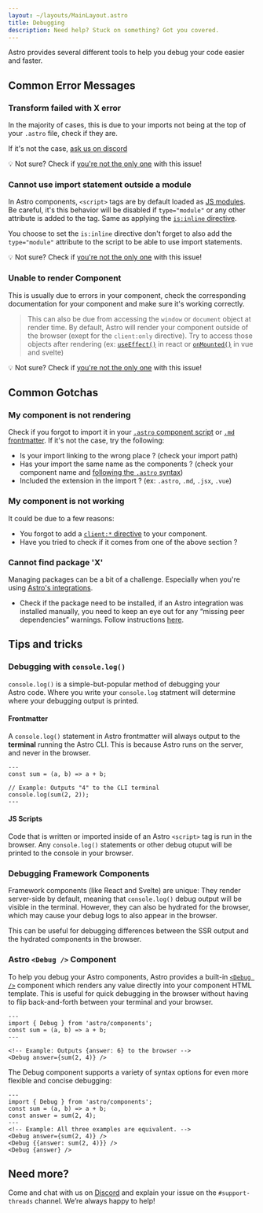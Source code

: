 ```yaml
---
layout: ~/layouts/MainLayout.astro
title: Debugging
description: Need help? Stuck on something? Got you covered.
---
```


Astro provides several different tools to help you debug your code easier and faster.

## Common Error Messages

### Transform failed with X error

In the majority of cases, this is due to your imports not being at the top of your `.astro` file, check if they are.

If it's not the case, [ask us on discord](#need-more)

💡 Not sure? Check if [you're not the only one](https://github.com/withastro/astro/issues?q=is%3Aissue+is%3Aopen+Transform+failed+with+*+error) with this issue!

### Cannot use import statement outside a module

In Astro components, `<script>` tags are by default loaded as [JS modules](https://developer.mozilla.org/en-US/docs/Web/JavaScript/Guide/Modules). Be careful, it's this behavior will be disabled if `type="module"` or any other attribute is added to the tag. Same as applying the [`is:inline` directive](/en/reference/directives-reference#isinline).

You choose to set the `is:inline` directive don't forget to also add the `type="module"` attribute to the script to be able to use import statements.

💡 Not sure? Check if [you're not the only one](https://github.com/withastro/astro/issues?q=is%3Aissue+is%3Aopen+Cannot+use+import+statement) with this issue!

### Unable to render Component

This is usually due to errors in your component, check the corresponding documentation for your component and make sure it's working correctly.

> This can also be due from accessing the `window` or `document` object at render time. By default, Astro will render your component outside of the browser (exept for the `client:only` directive). Try to access those objects after rendering (ex: [`useEffect()`](https://reactjs.org/docs/hooks-reference.html#useeffect) in react or [`onMounted()`](https://vuejs.org/api/composition-api-lifecycle.html#onmounted) in vue and svelte)

💡 Not sure? Check if [you're not the only one](https://github.com/withastro/astro/issues?q=is%3Aissue+is%3Aopen+Unable+to+render+Component) with this issue!

## Common Gotchas

### My component is not rendering

Check if you forgot to import it in your [`.astro` component script](/en/core-concepts/astro-components/#the-component-script) or [`.md` frontmatter](/en/guides/markdown-content/#using-components-in-markdown). If it's not the case, try the following:

- Is your import linking to the wrong place ? (check your import path)
- Has your import the same name as the components ? (check your component name and [following the `.astro` syntax](/en/comparing-astro-vs-other-tools/#astro-vs-jsx))
- Included the extension in the import ? (ex: `.astro`, `.md`, `.jsx`, `.vue`)

### My component is not working

It could be due to a few reasons:

- You forgot to add a [`client:*` directive](/en/reference/directives-reference/#client-directives) to your component.
- Have you tried to check if it comes from one of the above section ?

### Cannot find package 'X'

Managing packages can be a bit of a challenge. Especially when you're using [Astro's integrations](/en/guides/integrations-guide/).

- Check if the package need to be installed, if an Astro integration was installed manually, you need to keep an eye out for any “missing peer dependencies” warnings. Follow instructions [here](/en/guides/integrations-guide/#handling-integration-dependencies).

## Tips and tricks

### Debugging with `console.log()`

`console.log()` is a simple-but-popular method of debugging your Astro code. Where you write your `console.log` statment will determine where your debugging output is printed.

#### Frontmatter

A `console.log()` statement in Astro frontmatter will always output to the **terminal** running the Astro CLI. This is because Astro runs on the server, and never in the browser.

```astro
---
const sum = (a, b) => a + b;

// Example: Outputs "4" to the CLI terminal
console.log(sum(2, 2));
---
```

#### JS Scripts

Code that is written or imported inside of an Astro `<script>` tag is run in the browser. Any `console.log()` statements or other debug otuput will be  printed to the console in your browser.

### Debugging Framework Components

Framework components (like React and Svelte) are unique: They render server-side by default, meaning that `console.log()` debug output will be visible in the terminal. However, they can also be hydrated for the browser, which may cause your debug logs to also appear in the browser.

This can be useful for debugging differences between the SSR output and the hydrated components in the browser.

### Astro `<Debug />` Component

To help you debug your Astro components, Astro provides a built-in [`<Debug />`](/en/reference/api-reference/#debug-) component which renders any value directly into your component HTML template. This is useful for quick debugging in the browser without having to flip back-and-forth between your terminal and your browser.

```astro
---
import { Debug } from 'astro/components';
const sum = (a, b) => a + b;
---

<!-- Example: Outputs {answer: 6} to the browser -->
<Debug answer={sum(2, 4)} />
```

The Debug component supports a variety of syntax options for even more flexible and concise debugging:

```astro
---
import { Debug } from 'astro/components';
const sum = (a, b) => a + b;
const answer = sum(2, 4);
---
<!-- Example: All three examples are equivalent. -->
<Debug answer={sum(2, 4)} />
<Debug {{answer: sum(2, 4)}} />
<Debug {answer} />
```

## Need more?

Come and chat with us on [Discord](https://astro.build/chat) and explain your issue on the `#support-threads` channel. We’re always happy to help!
